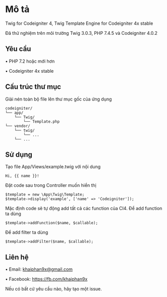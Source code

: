 # Mô tả
Twig for Codeigniter 4, Twig Template Engine for Codeigniter 4x stable

Đã thử nghiệm trên môi trường Twig 3.0.3, PHP 7.4.5 và Codeigniter 4.0.2

## Yêu cầu
• PHP 7.2 hoặc mới hơn

• Codeigniter 4x stable

## Cấu trúc thư mục
Giải nén toàn bộ file lên thư mục gốc của ứng dụng
```
codeigniter/
└── app/
    └── Twig/
        └── Template.php
└── vendor/
    └── twig/
        └── ...
    └── ...
```

## Sử dụng
Tạo file App/Views/example.twig với nội dung
```
Hi, {{ name }}!
```

Đặt code sau trong Controller muốn hiển thị
```
$template = new \App\Twig\Template;
$template->display('example', ['name' => 'Codeigniter']);
```

Mặc định code sẽ tự động add tất cả các function của CI4. Để add function ta dùng
```
$template->addFunction($name, $callable);
```

Để add filter ta dùng
```
$template->addFilter($name, $callable);
```

## Liên hệ
• Email: khaiphan9x@gmail.com

• Facebook: https://fb.com/khaiphan9x

Nếu có bất cứ yêu cầu nào, hãy tạo một issue.
